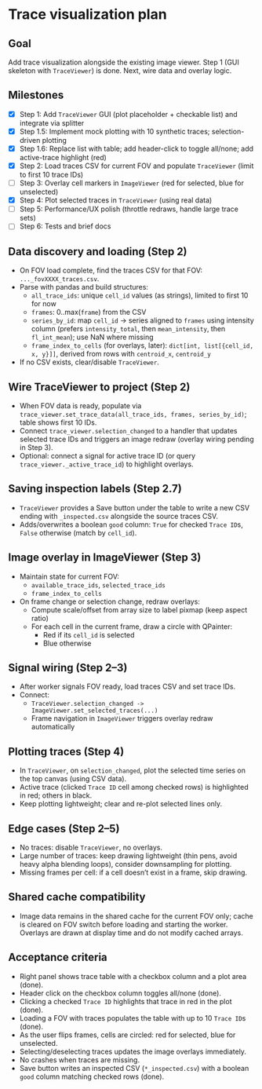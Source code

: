 # Trace visualization plan
## Goal

Add trace visualization alongside the existing image viewer. Step 1 (GUI skeleton with `TraceViewer`) is done. Next, wire data and overlay logic.

## Milestones

- [x] Step 1: Add `TraceViewer` GUI (plot placeholder + checkable list) and integrate via splitter
- [x] Step 1.5: Implement mock plotting with 10 synthetic traces; selection-driven plotting
- [x] Step 1.6: Replace list with table; add header-click to toggle all/none; add active-trace highlight (red)
- [x] Step 2: Load traces CSV for current FOV and populate `TraceViewer` (limit to first 10 trace IDs)
- [ ] Step 3: Overlay cell markers in `ImageViewer` (red for selected, blue for unselected)
- [x] Step 4: Plot selected traces in `TraceViewer` (using real data)
- [ ] Step 5: Performance/UX polish (throttle redraws, handle large trace sets)
- [ ] Step 6: Tests and brief docs

## Data discovery and loading (Step 2)

- On FOV load complete, find the traces CSV for that FOV: `..._fovXXXX_traces.csv`.
- Parse with pandas and build structures:
  - `all_trace_ids`: unique `cell_id` values (as strings), limited to first 10 for now
  - `frames`: 0..max(`frame`) from the CSV
  - `series_by_id`: map `cell_id` -> series aligned to `frames` using intensity column (prefers `intensity_total`, then `mean_intensity`, then `fl_int_mean`); use NaN where missing
  - `frame_index_to_cells` (for overlays, later): `dict[int, list[{cell_id, x, y}]]`, derived from rows with `centroid_x`, `centroid_y`
- If no CSV exists, clear/disable `TraceViewer`.

## Wire TraceViewer to project (Step 2)

- When FOV data is ready, populate via `trace_viewer.set_trace_data(all_trace_ids, frames, series_by_id)`; table shows first 10 IDs.
- Connect `trace_viewer.selection_changed` to a handler that updates selected trace IDs and triggers an image redraw (overlay wiring pending in Step 3).
- Optional: connect a signal for active trace ID (or query `trace_viewer._active_trace_id`) to highlight overlays.

## Saving inspection labels (Step 2.7)

- `TraceViewer` provides a Save button under the table to write a new CSV ending with `_inspected.csv` alongside the source traces CSV.
- Adds/overwrites a boolean `good` column: `True` for checked `Trace ID`s, `False` otherwise (match by `cell_id`).

## Image overlay in ImageViewer (Step 3)

- Maintain state for current FOV:
  - `available_trace_ids`, `selected_trace_ids`
  - `frame_index_to_cells`
- On frame change or selection change, redraw overlays:
  - Compute scale/offset from array size to label pixmap (keep aspect ratio)
  - For each cell in the current frame, draw a circle with QPainter:
    - Red if its `cell_id` is selected
    - Blue otherwise

## Signal wiring (Step 2–3)

- After worker signals FOV ready, load traces CSV and set trace IDs.
- Connect:
  - `TraceViewer.selection_changed -> ImageViewer.set_selected_traces(...)`
  - Frame navigation in `ImageViewer` triggers overlay redraw automatically

## Plotting traces (Step 4)

- In `TraceViewer`, on `selection_changed`, plot the selected time series on the top canvas (using CSV data).
- Active trace (clicked `Trace ID` cell among checked rows) is highlighted in red; others in black.
- Keep plotting lightweight; clear and re-plot selected lines only.

## Edge cases (Step 2–5)

- No traces: disable `TraceViewer`, no overlays.
- Large number of traces: keep drawing lightweight (thin pens, avoid heavy alpha blending loops), consider downsampling for plotting.
- Missing frames per cell: if a cell doesn’t exist in a frame, skip drawing.

## Shared cache compatibility

- Image data remains in the shared cache for the current FOV only; cache is cleared on FOV switch before loading and starting the worker. Overlays are drawn at display time and do not modify cached arrays.

## Acceptance criteria

- Right panel shows trace table with a checkbox column and a plot area (done).
- Header click on the checkbox column toggles all/none (done).
- Clicking a checked `Trace ID` highlights that trace in red in the plot (done).
- Loading a FOV with traces populates the table with up to 10 `Trace ID`s (done).
- As the user flips frames, cells are circled: red for selected, blue for unselected.
- Selecting/deselecting traces updates the image overlays immediately.
- No crashes when traces are missing.
- Save button writes an inspected CSV (`*_inspected.csv`) with a boolean `good` column matching checked rows (done).

